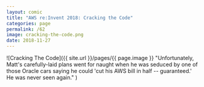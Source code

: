 ```yaml
---
layout: comic
title: "AWS re:Invent 2018: Cracking the Code"
categories: page
permalink: /62
image: cracking-the-code.png
date: 2018-11-27
---
```


![Cracking The Code]({{ site.url }}/pages/{{ page.image }} "Unfortunately, Matt's carefully-laid plans went for naught when he was seduced by one of those Oracle cars saying he could 'cut his AWS bill in half -- guaranteed.' He was never seen again." )